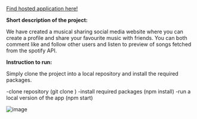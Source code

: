 [Find hosted application here!](https://sharetunesmedia.web.app/)

**Short description of the project:**

We have created a musical sharing social media website where you can create a profile
and share your favourite music with friends. You can both comment like and follow other users
and listen to preview of songs fetched from the spotify API. 

**Instruction to run:**

Simply clone the project into a local repository and install the required packages.

-clone repository (git clone <repository> )
-install required packages (npm install)
-run a local version of the app (npm start)
 

![image](https://user-images.githubusercontent.com/46811049/118503654-1e043100-b72b-11eb-8b71-18c6ae36bf7d.png)




